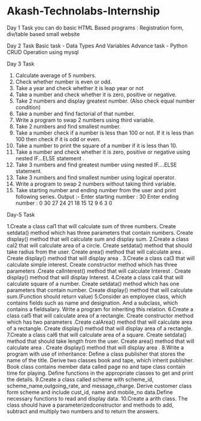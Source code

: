 # Akash-Technolabs-Internship
Day 1 Task
you can do basic HTML Based programs : Registration form, div/table based small website

Day 2 Task
Basic task - Data Types And Variables
Advance task - Python CRUD Operation using mysql

Day 3 Task

1.	Calculate average of 5 numbers.
2.	Check whether number is even or odd.
3.	Take a year and check whether it is leap year or not
4.	Take a number and check whether it is zero, positive or negative.
5.	Take 2 numbers and display greatest number. (Also check equal number condition)
6.	Take a number and find factorial of that number.
7.	Write a program to swap 2 numbers using third variable.
8.	Take 2 numbers and find smallest number.
9.	Take a number check if a number is less than 100 or not. If it is less than 100 then check if it is odd or even.
10.	Take a number to print the square of a number if it is less than 10.
11.	Take a number and check whether it is zero, positive or negative using nested IF…ELSE statement .
12.	Take 3 numbers and find greatest number using nested IF….ELSE statement.
13.	Take 3 numbers and find smallest number using logical operator.
14.	Write a program to swap 2 numbers without taking third variable.
15.	Take starting number and ending number from the user and print following series.
Output :-
Enter starting number : 30
Enter ending number : 0
 30
 27
 24
 21
 18
 15
 12
 9
 6
 3
 0
 
 Day-5 Task
 
1.Create a class cal1 that will calculate sum of three numbers. Create setdata() method which has three parameters that contain numbers. Create display() method that will calculate sum and display sum.
2.Create a class cal2 that will calculate area of a circle. Create setdata() method that should take radius from the user. Create area() method that will calculate area . Create display() method that will display area .
3.Create a class cal3 that will calculate simple interest. Create constructor method which has three parameters .Create calInterest() method that will calculate Interest . Create display() method that will display Interest.
4.Create a class cal4 that will calculate square of a number. Create setdata() method which has one parameters that contain number. Create display() method that will calculate sum.(Function should return value)
5.Consider an employee class, which contains fields such as name and designation. And a subclass, which contains a fieldsalary. Write a program for inheriting this relation.
6.Create a class cal5 that will calculate area of a rectangle. Create constructor method which has two parameters .Create calArea() method that will calculate area of a rectangle. Create display() method that will display area of a rectangle.
7.Create a class cal6 that will calculate area of a square. Create setdata() method that should take length from the user. Create area() method that will calculate area . Create display() method that will display area .
8.Write a program with use of inheritance: Define a class publisher that stores the name of the title. Derive two classes book and tape, which inherit publisher. Book class contains member data called page no and tape class contain time for playing. Define functions in the appropriate classes to get and print the details. 
9.Create a class called scheme with scheme_id, scheme_name,outgoing_rate, and message_charge. Derive customer class form scheme and include cust_id, name and mobile_no data.Define necessary functions to read and display data.
10.Create a arith class. The class should have a parameterizedconstructor and methods to add, subtract and multiply two numbers and to return the answers.

